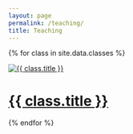 ```yaml
---
layout: page
permalink: /teaching/
title: Teaching
---
```


{% for class in site.data.classes %}

<div class="project ">
<div class="thumbnail">
<a href="{{ class.url }}">
<img class="thumbnail" src="{{ site.baseurl }}/assets/img/work/{{ class.img }}" alt="{{ class.title }}" size="100%" />
<span>
<h1>{{ class.title }}</h1>
</span>
</a>
</div>
</div>

{% endfor %}

